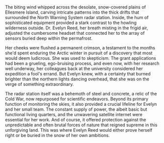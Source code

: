 The biting wind whipped across the desolate, snow-covered plains of Ellesmere Island, carving intricate patterns into the thick drifts that surrounded the North Warning System radar station. Inside, the hum of sophisticated equipment provided a stark contrast to the howling wilderness outside. Dr. Evelyn Reed, her breath misting in the frigid air, adjusted the cumbersome headset that connected her to the array of sensors buried deep within the permafrost.

Her cheeks were flushed a permanent crimson, a testament to the months she'd spent enduring the Arctic winter in pursuit of a discovery that most would deem ludicrous. She was used to skepticism. The grant applications had been a grueling, ego-bruising process, and even now, with her research well underway, her colleagues back at the university considered her expedition a fool's errand. But Evelyn knew, with a certainty that burned brighter than the northern lights dancing overhead, that she was on the verge of something extraordinary.

The radar station itself was a behemoth of steel and concrete, a relic of the Cold War, now repurposed for scientific endeavors. Beyond its primary function of monitoring the skies, it also provided a crucial lifeline for Evelyn and her small team. The constant supply of power, the albeit basic but functional living quarters, and the unwavering satellite internet were essential for her work. And of course, it offered protection against the unpredictable and often brutal forces of nature that reigned supreme in this unforgiving land. This was where Evelyn Reed would either prove herself right or be buried in the snow of her own ambitions.
